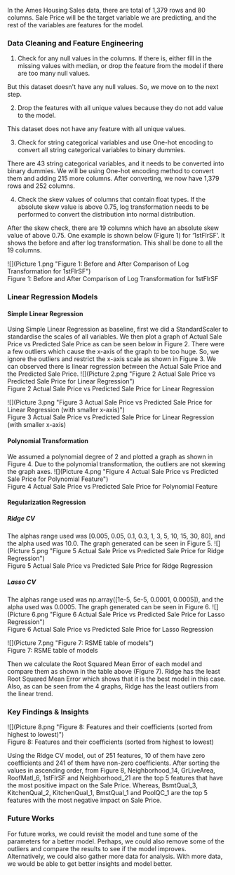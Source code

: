 In the Ames Housing Sales data, there are total of 1,379 rows and 80 columns. Sale Price will be the target variable we are predicting, and the rest of the variables are features for the model.

### Data Cleaning and Feature Engineering
1. Check for any null values in the columns. If there is, either fill in the missing values with median, or drop the feature from the model if there are too many null values.

But this dataset doesn't have any null values. So, we move on to the next step.

2. Drop the features with all unique values because they do not add value to the model.

This dataset does not have any feature with all unique values.

3. Check for string categorical variables and use One-hot encoding to convert all string categorical variables to binary dummies.

There are 43 string categorical variables, and it needs to be converted into binary dummies. We will be using One-hot encoding method to convert them and adding 215 more columns. After converting, we now have 1,379 rows and 252 columns.

4. Check the skew values of columns that contain float types. If the absolute skew value is above 0.75, log transformation needs to be performed to convert the distribution into normal distribution.

After the skew check, there are 19 columns which have an absolute skew value of above 0.75. One example is shown below (Figure 1) for ‘1stFlrSF’. It shows the before and after log transformation. This shall be done to all the 19 columns.

![](Picture 1.png "Figure 1: Before and After Comparison of Log Transformation for 1stFlrSF")
</br>Figure 1: Before and After Comparison of Log Transformation for 1stFlrSF

### Linear Regression Models
#### Simple Linear Regression
Using Simple Linear Regression as baseline, first we did a StandardScaler to standardise the scales of all variables. We then plot a graph of Actual Sale Price vs Predicted Sale Price as can be seen below in Figure 2. There were a few outliers which cause the x-axis of the graph to be too huge. So, we ignore the outliers and restrict the x-axis scale as shown in Figure 3. We can observed there is linear regression between the Actual Sale Price and the Predicted Sale Price.
![](Picture 2.png "Figure 2 Actual Sale Price vs Predicted Sale Price for Linear Regression")
</br>Figure 2 Actual Sale Price vs Predicted Sale Price for Linear Regression

![](Picture 3.png "Figure 3 Actual Sale Price vs Predicted Sale Price for Linear Regression (with smaller x-axis)")
</br>Figure 3 Actual Sale Price vs Predicted Sale Price for Linear Regression (with smaller x-axis)

#### Polynomial Transformation
We assumed a polynomial degree of 2 and plotted a graph as shown in Figure 4. Due to the polynomial transformation, the outliers are not skewing the graph axes.
![](Picture 4.png "Figure 4 Actual Sale Price vs Predicted Sale Price for Polynomial Feature")
</br>Figure 4 Actual Sale Price vs Predicted Sale Price for Polynomial Feature

#### Regularization Regression
##### Ridge CV
The alphas range used was [0.005, 0.05, 0.1, 0.3, 1, 3, 5, 10, 15, 30, 80], and the alpha used was 10.0. The graph generated can be seen in Figure 5.
![](Picture 5.png "Figure 5 Actual Sale Price vs Predicted Sale Price for Ridge Regression")
</br>Figure 5 Actual Sale Price vs Predicted Sale Price for Ridge Regression

##### Lasso CV
The alphas range used was np.array([1e-5, 5e-5, 0.0001, 0.0005]), and the alpha used was 0.0005. The graph generated can be seen in Figure 6.
![](Picture 6.png "Figure 6 Actual Sale Price vs Predicted Sale Price for Lasso Regression")
</br>Figure 6 Actual Sale Price vs Predicted Sale Price for Lasso Regression

![](Picture 7.png "Figure 7: RSME table of models")
</br>Figure 7: RSME table of models

Then we calculate the Root Squared Mean Error of each model and compare them as shown in the table above (Figure 7). Ridge has the least Root Squared Mean Error which shows that it is the best model in this case. Also, as can be seen from the 4 graphs, Ridge has the least outliers from the linear trend.

### Key Findings & Insights

![](Picture 8.png "Figure 8: Features and their coefficients (sorted from highest to lowest)")
</br>Figure 8: Features and their coefficients (sorted from highest to lowest)

Using the Ridge CV model, out of 251 features, 10 of them have zero coefficients and 241 of them have non-zero coefficients. After sorting the values in ascending order, from Figure 8, Neighborhood_14, GrLiveArea, RoofMatl_6, 1stFlrSF and Neighborhood_21 are the top 5 features that have the most positive impact on the Sale Price. Whereas, BsmtQual_3, KitchenQual_2, KitchenQual_1, BmstQual_1 and PoolQC_1 are the top 5 features with the most negative impact on Sale Price.

### Future Works
For future works, we could revisit the model and tune some of the parameters for a better model. Perhaps, we could also remove some of the outliers and compare the results to see if the model improves.  
Alternatively, we could also gather more data for analysis. With more data, we would be able to get better insights and model better.
